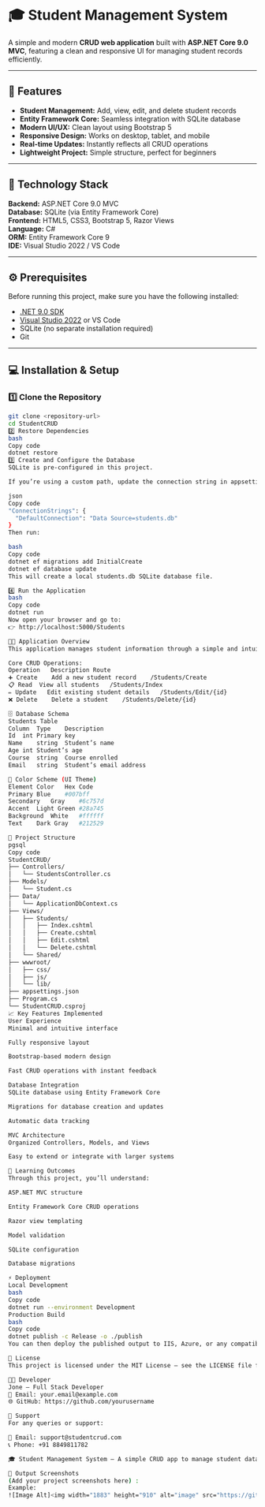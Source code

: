 # 🎓 Student Management System

A simple and modern **CRUD web application** built with **ASP.NET Core 9.0 MVC**, featuring a clean and responsive UI for managing student records efficiently.

---

## 🚀 Features

- **Student Management:** Add, view, edit, and delete student records  
- **Entity Framework Core:** Seamless integration with SQLite database  
- **Modern UI/UX:** Clean layout using Bootstrap 5  
- **Responsive Design:** Works on desktop, tablet, and mobile  
- **Real-time Updates:** Instantly reflects all CRUD operations  
- **Lightweight Project:** Simple structure, perfect for beginners  

---

## 🧱 Technology Stack

**Backend:** ASP.NET Core 9.0 MVC  
**Database:** SQLite (via Entity Framework Core)  
**Frontend:** HTML5, CSS3, Bootstrap 5, Razor Views  
**Language:** C#  
**ORM:** Entity Framework Core 9  
**IDE:** Visual Studio 2022 / VS Code  

---

## ⚙️ Prerequisites

Before running this project, make sure you have the following installed:

- [.NET 9.0 SDK](https://dotnet.microsoft.com/)
- [Visual Studio 2022](https://visualstudio.microsoft.com/) or VS Code
- SQLite (no separate installation required)
- Git

---

## 💻 Installation & Setup

### 1️⃣ Clone the Repository
```bash
git clone <repository-url>
cd StudentCRUD
2️⃣ Restore Dependencies
bash
Copy code
dotnet restore
3️⃣ Create and Configure the Database
SQLite is pre-configured in this project.

If you’re using a custom path, update the connection string in appsettings.json:

json
Copy code
"ConnectionStrings": {
  "DefaultConnection": "Data Source=students.db"
}
Then run:

bash
Copy code
dotnet ef migrations add InitialCreate
dotnet ef database update
This will create a local students.db SQLite database file.

4️⃣ Run the Application
bash
Copy code
dotnet run
Now open your browser and go to:
👉 http://localhost:5000/Students

🧑‍🏫 Application Overview
This application manages student information through a simple and intuitive interface.

Core CRUD Operations:
Operation	Description	Route
➕ Create	Add a new student record	/Students/Create
📋 Read	View all students	/Students/Index
✏️ Update	Edit existing student details	/Students/Edit/{id}
❌ Delete	Delete a student	/Students/Delete/{id}

🗄️ Database Schema
Students Table
Column	Type	Description
Id	int	Primary key
Name	string	Student’s name
Age	int	Student’s age
Course	string	Course enrolled
Email	string	Student’s email address

🎨 Color Scheme (UI Theme)
Element	Color	Hex Code
Primary	Blue	#007bff
Secondary	Gray	#6c757d
Accent	Light Green	#28a745
Background	White	#ffffff
Text	Dark Gray	#212529

📂 Project Structure
pgsql
Copy code
StudentCRUD/
├── Controllers/
│   └── StudentsController.cs
├── Models/
│   └── Student.cs
├── Data/
│   └── ApplicationDbContext.cs
├── Views/
│   ├── Students/
│   │   ├── Index.cshtml
│   │   ├── Create.cshtml
│   │   ├── Edit.cshtml
│   │   └── Delete.cshtml
│   └── Shared/
├── wwwroot/
│   ├── css/
│   ├── js/
│   └── lib/
├── appsettings.json
├── Program.cs
└── StudentCRUD.csproj
📈 Key Features Implemented
User Experience
Minimal and intuitive interface

Fully responsive layout

Bootstrap-based modern design

Fast CRUD operations with instant feedback

Database Integration
SQLite database using Entity Framework Core

Migrations for database creation and updates

Automatic data tracking

MVC Architecture
Organized Controllers, Models, and Views

Easy to extend or integrate with larger systems

🧠 Learning Outcomes
Through this project, you’ll understand:

ASP.NET MVC structure

Entity Framework Core CRUD operations

Razor view templating

Model validation

SQLite configuration

Database migrations

⚡ Deployment
Local Development
bash
Copy code
dotnet run --environment Development
Production Build
bash
Copy code
dotnet publish -c Release -o ./publish
You can then deploy the published output to IIS, Azure, or any compatible web host.

📜 License
This project is licensed under the MIT License — see the LICENSE file for details.

👨‍💻 Developer
Jone — Full Stack Developer
📧 Email: your.email@example.com
🌐 GitHub: https://github.com/yourusername

💬 Support
For any queries or support:

📧 Email: support@studentcrud.com
📞 Phone: +91 8849811782

🎓 Student Management System – A simple CRUD app to manage student data efficiently and learn ASP.NET Core MVC basics.

📸 Output Screenshots
(Add your project screenshots here) :
Example:
![Image Alt]<img width="1883" height="910" alt="image" src="https://github.com/user-attachments/assets/746a2846-4589-4a95-af19-f9ed628a6b2d" />




